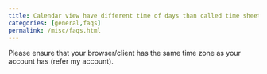 ```yaml
---
title: Calendar view have different time of days than called time sheet edit page.
categories: [general,faqs]
permalink: /misc/faqs.html
---
```


Please ensure that your browser/client has the same time zone as your account has (refer my account).
